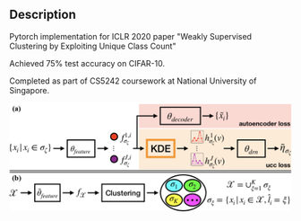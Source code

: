 ## Description

Pytorch implementation for ICLR 2020 paper "Weakly Supervised Clustering by Exploiting Unique Class Count"

Achieved 75% test accuracy on CIFAR-10.

Completed as part of CS5242 coursework at National University of Singapore.

![UCC Framework](./ucc_framework.png)

